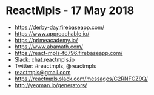 # ReactMpls  - 17 May 2018

* <https://derby-day.firebaseapp.com/>
* <https://www.approachable.io/>
* <https://primeacademy.io/>
* <https://www.abamath.com/>
* <https://react-mpls-f6796.firebaseapp.com/>
* Slack: chat.reactmpls.io
* Twitter: #reactmpls, @reactmpls
* reactmpls@gmail.com
* https://reactmpls.slack.com/messages/C2RNFGZ9Q/
* <http://yeoman.io/generators/>